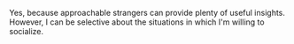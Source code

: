 Yes, because approachable strangers can provide plenty of useful insights. However, I can be selective about the situations in which I'm willing to socialize.